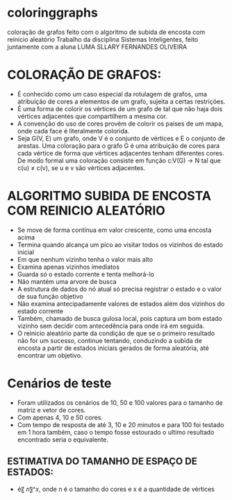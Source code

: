 # coloringgraphs
coloração de grafos feito com o algoritmo de subida de encosta com reinicio aleatório
Trabalho da disciplina Sistemas Inteligentes, feito juntamente com a aluna LUMA SLLARY FERNANDES OLIVEIRA

# COLORAÇÃO DE GRAFOS:
* É conhecido como um caso especial da rotulagem de grafos, uma atribuição de cores a elementos de um grafo, sujeita a certas restrições.
* É uma forma de colorir os vértices de um grafo de tal que não haja dois vértices adjacentes que compartilhem a mesma cor.
* A convenção do uso de cores provém de colorir os países de um mapa, onde cada face é literalmente colorida.
* Seja G(V, E) um grafo, onde V é o conjunto de vértices e E o conjunto de arestas. Uma coloração para o grafo G é uma atribuição de cores para cada vértice de forma que vértices adjacentes tenham diferentes cores. De modo formal uma coloração consiste em função c:V(G) -> N tal que c(u) ≠ c(v), se u e v são vértices adjacentes.

# ALGORITMO SUBIDA DE ENCOSTA COM REINICIO ALEATÓRIO
* Se move de forma contínua em valor crescente, como uma encosta acima
* Termina quando alcança um pico ao visitar todos os vizinhos do estado inicial
* Em que nenhum vizinho tenha o valor mais alto
* Examina apenas vizinhos imediatos
* Guarda só o estado corrente e tenta melhorá-lo
* Não mantém uma arvore de busca
* A estrutura de dados do nó atual só precisa registrar o estado e o valor de sua função objetivo
* Não examina antecipadamente valores de estados além dos vizinhos do estado corrente
* Também, chamado de busca gulosa local, pois captura um bom estado vizinho sem decidir com antecedência para onde irá em seguida.
* O reinicio aleatório parte da condição de que se o primeiro resultado não for um sucesso, continue tentando, conduzindo a subida de encosta a partir de estados iniciais gerados de forma aleatória, até encontrar um objetivo.

# Cenários de teste
* Foram utilizados os cenários de 10, 50 e 100 valores para o tamanho de matriz e vetor de cores.
* Com apenas 4, 10 e 50 cores.
* Com tempo de resposta de até 3, 10 e 20 minutos e para 100 foi testado em 1 hora também, caso o tempo fosse estourado o ultimo resultado encontrado seria o equivalente.
## ESTIMATIVA DO TAMANHO DE ESPAÇO DE ESTADOS: 
* é〖 𝑛〗^𝑥, onde n é o tamanho do cores e x é a quantidade de vértices
